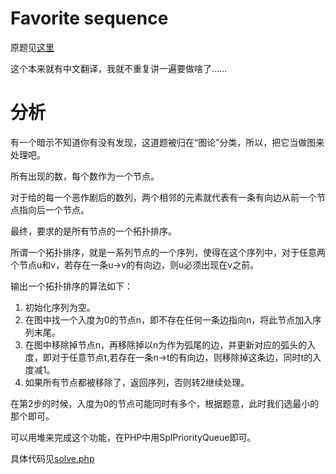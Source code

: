 # Favorite sequence
原题见[这里](https://www.hackerrank.com/challenges/favourite-sequence/problem)

这个本来就有中文翻译，我就不重复讲一遍要做啥了……

# 分析
有一个暗示不知道你有没有发现，这道题被归在“图论”分类，所以，把它当做图来处理吧。

所有出现的数，每个数作为一个节点。

对于给的每一个恶作剧后的数列，两个相邻的元素就代表有一条有向边从前一个节点指向后一个节点。

最终，要求的是所有节点的一个拓扑排序。

所谓一个拓扑排序，就是一系列节点的一个序列，使得在这个序列中，对于任意两个节点u和v，若存在一条u->v的有向边，则u必须出现在v之前。

输出一个拓扑排序的算法如下：
1. 初始化序列为空。
2. 在图中找一个入度为0的节点n，即不存在任何一条边指向n，将此节点加入序列末尾。
3. 在图中移除掉节点n，再移除掉以n为作为弧尾的边，并更新对应的弧头的入度，即对于任意节点t,若存在一条n->t的有向边，则移除掉这条边，同时t的入度减1。
4. 如果所有节点都被移除了，返回序列，否则转2继续处理。

在第2步的时候，入度为0的节点可能同时有多个，根据题意，此时我们选最小的那个即可。

可以用堆来完成这个功能，在PHP中用SplPriorityQueue即可。

具体代码见[solve.php](./solve.php)